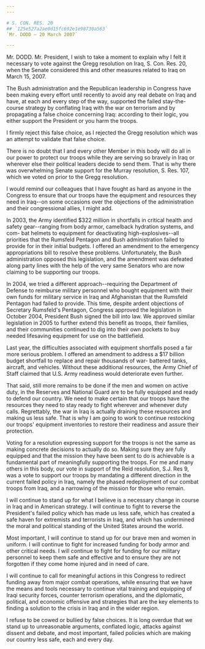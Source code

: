 ```yaml
---
---

# S. CON. RES. 20
## `125e527a2ae0d15fc692e1e98730a563`
`Mr. DODD — 20 March 2007`

---
```



Mr. DODD. Mr. President, I wish to take a moment to explain why I 
felt it necessary to vote against the Gregg resolution on Iraq, S. Con. 
Res. 20, when the Senate considered this and other measures related to 
Iraq on March 15, 2007.

The Bush administration and the Republican leadership in Congress 
have been making every effort until recently to avoid any real debate 
on Iraq and have, at each and every step of the way, supported the 
failed stay-the-course strategy by conflating Iraq with the war on 
terrorism and by propagating a false choice concerning Iraq: according 
to their logic, you either support the President or you harm the 
troops.

I firmly reject this false choice, as I rejected the Gregg resolution 
which was an attempt to validate that false choice.



There is no doubt that I and every other Member in this body will do 
all in our power to protect our troops while they are serving so 
bravely in Iraq or wherever else their political leaders decide to send 
them. That is why there was overwhelming Senate support for the Murray 
resolution, S. Res. 107, which we voted on prior to the Gregg 
resolution.

I would remind our colleagues that I have fought as hard as anyone in 
the Congress to ensure that our troops have the equipment and resources 
they need in Iraq--on some occasions over the objections of the 
administration and their congressional allies, I might add.

In 2003, the Army identified $322 million in shortfalls in critical 
health and safety gear--ranging from body armor, camelback hydration 
systems, and com-
bat helmets to equipment for deactivating high-explosives--all 
priorities that the Rumsfeld Pentagon and Bush administration failed to 
provide for in their initial budgets. I offered an amendment to the 
emergency appropriations bill to resolve these problems. Unfortunately, 
the Bush administration opposed this legislation, and the amendment was 
defeated along party lines with the help of the very same Senators who 
are now claiming to be supporting our troops.

In 2004, we tried a different approach--requiring the Department of 
Defense to reimburse military personnel who bought equipment with their 
own funds for military service in Iraq and Afghanistan that the 
Rumsfeld Pentagon had failed to provide. This time, despite ardent 
objections of Secretary Rumsfeld's Pentagon, Congress approved the 
legislation in October 2004, President Bush signed the bill into law. 
We approved similar legislation in 2005 to further extend this benefit 
as troops, their families, and their communities continued to dig into 
their own pockets to buy needed lifesaving equipment for use on the 
battlefield.

Last year, the difficulties associated with equipment shortfalls 
posed a far more serious problem. I offered an amendment to address a 
$17 billion budget shortfall to replace and repair thousands of war-
battered tanks, aircraft, and vehicles. Without these additional 
resources, the Army Chief of Staff claimed that U.S. Army readiness 
would deteriorate even further.

That said, still more remains to be done if the men and women on 
active duty, in the Reserves and National Guard are to be fully 
equipped and ready to defend our country. We need to make certain that 
our troops have the resources they need to stay ready to fight wherever 
and whenever duty calls. Regrettably, the war in Iraq is actually 
draining these resources and making us less safe. That is why I am 
going to work to continue restocking our troops' equipment inventories 
to restore their readiness and assure their protection.

Voting for a resolution expressing support for the troops is not the 
same as making concrete decisions to actually do so. Making sure they 
are fully equipped and that the mission they have been sent to do is 
achievable is a fundamental part of meaningfully supporting the troops. 
For me and many others in this body, our vote in support of the Reid 
resolution, S.J. Res 9, was a vote to support our troops by mandating a 
different direction in the current failed policy in Iraq, namely the 
phased redeployment of our combat troops from Iraq, and a narrowing of 
the mission for those who remain.

I will continue to stand up for what I believe is a necessary change 
in course in Iraq and in American strategy. I will continue to fight to 
reverse the President's failed policy which has made us less safe, 
which has created a safe haven for extremists and terrorists in Iraq, 
and which has undermined the moral and political standing of the United 
States around the world.

Most important, I will continue to stand up for our brave men and 
women in uniform. I will continue to fight for increased funding for 
body armor and other critical needs. I will continue to fight for 
funding for our military personnel to keep them safe and effective and 
to ensure they are not forgotten if they come home injured and in need 
of care.

I will continue to call for meaningful actions in this Congress to 
redirect funding away from major combat operations, while ensuring that 
we have the means and tools necessary to continue vital training and 
equipping of Iraqi security forces, counter terrorism operations, and 
the diplomatic, political, and economic offensive and strategies that 
are the key elements to finding a solution to the crisis in Iraq and in 
the wider region.

I refuse to be cowed or bullied by false choices. It is long overdue 
that we stand up to unreasonable arguments, conflated logic, attacks 
against dissent and debate, and most important, failed policies which 
are making our country less safe, each and every day.
